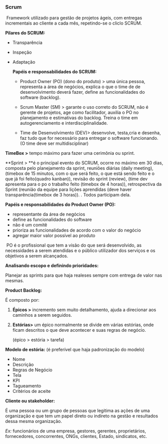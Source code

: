 ### Scrum

​	Framework utilizado para gestão de projetos ágeis, com entregas incrementais ao cliente a cada mês, repetindo-se o cliclo SCRUM.

**Pilares do SCRUM:**				

- Transparência

- Inspeção

- Adaptação

  

  **Papéis e responsabilidades do SCRUM:**

  * Product Owner (PO) (dono do produto) > uma única pessoa, representa a área de negócios, explica o que o time de de desenvolvimento deverá fazer, define as funcionalidades do software (backlog).

  * Scrum Master (SM) > garante o uso correto do SCRUM, não é gerente de projetos, age como facilitador, auxilia o PO no planejamento e estimativas do backlog. Treina o time em autogerenciamento e interdisciplinalidade.

  * Time de Desenvolvimento  (DEV)> desenvolve, testa,cria e desenha, faz tudo que for necessário para entregar o software funcionando. (O time deve ser multidisciplinar)

    

**TimeBox >** tempo máximo para fazer uma cerimônia ou sprint.



**Sprint > **é o principal evento do SCRUM, ocorre no máximo em 30 dias, composta pelo planejamento da sprint, reuniões diárias (daily meeting), (timebox de 15 minutos, com o que será feito, o que está sendo feito e o que já foi feito(quadro kanban)), revisão do sprint (review), (time dev apresenta para o po o trabalho feito (timebox de 4 horas)), retrospectiva da Sprint (reunião da equipe para lições aprendidas (deve haver transparência(timebox de 3 horas)). . Todos participam dela.



**Papéis e responsabilidades do Product Owner (PO):**

* representante da área de negócios
* define as funcionalidades do software
* não é um comitê
* prioriza as funcionalidades de acordo com o valor do negócio
* agregar maior valor possível ao produto

​	PO é o profissional que tem a visão do que será desenvolvido, as necessidades a serem atendidas e o público utilizador dos serviços e os objetivos a serem alcançados.


**Analisando escopo e definindo prioridades:**

Planejar as sprints para que haja realeses sempre com entrega de valor nas mesmas.

**Product Backlog:**

É composto por:

1. **Épicos >** incremento sem muito detalhamento, ajuda a direcionar aos caminhos a serem seguidos.

2. **Estórias>** um épico normalmente se divide em várias estórias, onde ficam descritos o que deve acontecer e suas regras de negócio.

   (épico > estória > tarefa)

**Modelo de estória:** (é preferível que haja padronização do modelo)

* Nome
* Descrição
* Regras de Negócio
* Tela
* KPI
* Tagueamento
* Critérios de aceite



**Cliente ou stakeholder:**

É uma pessoa ou um grupo de pessoas que legitima as ações de uma organização e que tem um papel direto ou indireto na gestão e resultados dessa mesma organização. 

*Ex:* funcionários de uma empresa, gestores, gerentes, proprietários, fornecedores, concorrentes, ONGs, clientes, Estado, sindicatos, etc.

